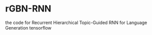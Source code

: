 # rGBN-RNN
the code for Recurrent Hierarchical Topic-Guided RNN for Language Generation  tensorflow
